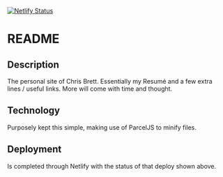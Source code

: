 [![Netlify Status](https://api.netlify.com/api/v1/badges/be74a538-12ab-4c16-a9bf-0a60ae37989e/deploy-status)](https://app.netlify.com/sites/hardcore-newton-661e6f/deploys)

# README

## Description

The personal site of Chris Brett. Essentially my Resumé and a few extra lines / useful links. More will come with time and thought.

## Technology

Purposely kept this simple, making use of ParcelJS to minify files.

## Deployment

Is completed through Netlify with the status of that deploy shown above.
